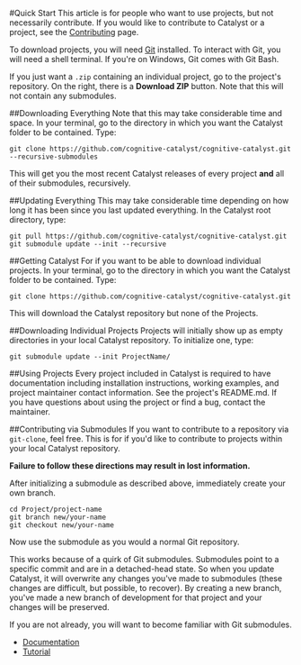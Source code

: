 #Quick Start
This article is for people who want to use projects, but not necessarily contribute. If you would like to contribute to Catalyst or a project, see the [Contributing](CONTRIBUTING.md) page.

To download projects, you will need [Git](https://git-scm.com/downloads) installed. To interact with Git, you will need a shell terminal. If you're on Windows, Git comes with Git Bash.

If you just want a `.zip` containing an individual project, go to the project's repository. On the right, there is a **Download ZIP** button. Note that this will not contain any submodules.

##Downloading Everything
Note that this may take considerable time and space. In your terminal, go to the directory in which you want the Catalyst folder to be contained. Type:
```
git clone https://github.com/cognitive-catalyst/cognitive-catalyst.git --recursive-submodules
```
This will get you the most recent Catalyst releases of every project **and** all of their submodules, recursively.

##Updating Everything
This may take considerable time depending on how long it has been since you last updated everything. In the Catalyst root directory, type:
```
git pull https://github.com/cognitive-catalyst/cognitive-catalyst.git
git submodule update --init --recursive
```

##Getting Catalyst
For if you want to be able to download individual projects. In your terminal, go to the directory in which you want the Catalyst folder to be contained. Type:
```
git clone https://github.com/cognitive-catalyst/cognitive-catalyst.git
```
This will download the Catalyst repository but none of the Projects. 

##Downloading Individual Projects
Projects will initially show up as empty directories in your local Catalyst repository. To initialize one, type:
```
git submodule update --init ProjectName/
```

##Using Projects
Every project included in Catalyst is required to have documentation including installation instructions, working examples, and project maintainer contact information. See the project's README.md. If you have questions about using the project or find a bug, contact the maintainer.

##Contributing via Submodules
If you want to contribute to a repository via `git-clone`, feel free. This is for if you'd like to contribute to projects within your local Catalyst repository.

**Failure to follow these directions may result in lost information.**

After initializing a submodule as described above, immediately create your own branch.

    cd Project/project-name
    git branch new/your-name
    git checkout new/your-name

Now use the submodule as you would a normal Git repository.

This works because of a quirk of Git submodules. Submodules point to a specific commit and are in a detached-head state. So when you update Catalyst, it will overwrite any changes you've made to submodules (these changes are difficult, but possible, to recover). By creating a new branch, you've made a new branch of development for that project and your changes will be preserved.

If you are not already, you will want to become familiar with Git submodules.
- [Documentation](http://git-scm.com/docs/git-submodule)
- [Tutorial](https://git-scm.com/book/en/v2/Git-Tools-Submodules)
